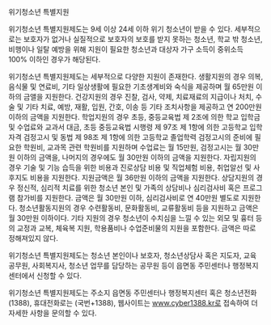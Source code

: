 위기청소년 특별지원

위기청소년 특별지원제도는 9세 이상 24세 이하 위기 청소년이 받을 수 있다. 세부적으로는 보호자가 없거나 실질적으로 보호자의 보호를 받지 못하는 청소년, 학교 밖 청소년, 비행이나 일탈 예방을 위해 지원이 필요한 청소년과 대상자 가구 소득이 중위소득 100% 이하인 경우가 해당된다.

위기청소년 특별지원제도는 세부적으로 다양한 지원이 존재한다. 생활지원의 경우 의복, 음식물 및 연료비, 기타 일상생활에 필요한 기초생계비와 숙식을 제공하며 월 65만원 이하의 금앨을 지원한다. 건강지원의 경우 진찰, 검사, 약제, 치료재료의 지급이나 처치, 수술 및 기타 치료, 예방, 재활, 입원, 간호, 이송 등 기타 조치사항을 제공하고 연 200만원 이하의 금액을 지원한다. 학업지원의 경우 초등, 중등교육법 제 2조에 의한 학교 입학금 및 수업료와 교과서 대금, 초등 중등교육법 시행령 제 97조 제 1항에 의한 고등학교 입학자격 검정고시 및 동법 제 98조 제 1항에 의한 고등학교 졸업학력 검정고시의 준비에 필요한 학원비, 교과목 관련 학원비를 지원하며 수업료는 월 15만원, 검정고시는 월 30만원 이하의 금액을, 나머지의 경우에도 월 30만원 이하의 금액을 지원한다. 자립지원의 경우 기술 및 기능 습득을 위한 비용과 진로상담 비용 및 직업체험 비용, 취업알선 및 사후지도 비용을 지원한다. 지원금액은 월 36만원 이하의 금액을 지원한다. 상담지원의 경우 정신적, 심리적 치료를 위한 청소년 본인 및 가족의 상담비나 심리검사비 혹은 프로그램 참가비를 지원한다. 금액은 월 30만원 이하, 심리검사비로 연 40만원 별도로 지원한다. 청소년활동지원의 경우 수련활동비, 문화활동비, 교류활동비 등을 지원하고 금액은 월 30만원 이하이다. 기타 지원의 경우 청소년이 수치심을 느낄 수 있는 외모 및 흉터 등의 교정과 교복, 체육복 지원, 학용품비나 수업준비물의 지원을 포함한다. 금액은 따로 정해져있지 않다.

위기청소년 특별지원제도는 청소년 본인이나 보호자, 청소년상담사 혹은 지도자, 교육 공무원, 사회복지사, 청소년 업무를 담당하는 공무원 등이 읍면동 주민센터나 행정복지센터에서 신청할 수 있다.

위기청소년 특별지원제도는 주소지 읍면동 주민센터나 행정복지센터 혹은 청소년전화 (1388), 휴대전화로는 (국번+1388), 웹사이트는 www.cyber1388.kr로 접속하여 더 자세한 사항을 문의할 수 있다.